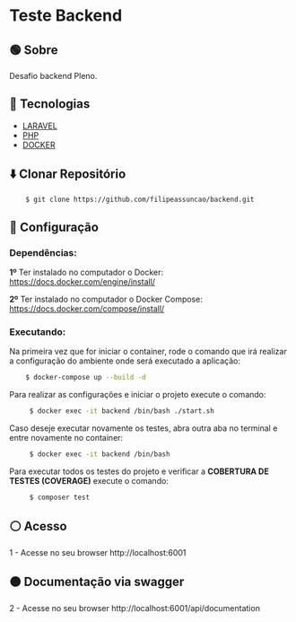 # Teste Backend

## :green_circle: Sobre

Desafio backend Pleno.

## :large_blue_circle: Tecnologias

 - [LARAVEL](https://laravel.com/)
 - [PHP](https://www.php.net/)
 - [DOCKER](https://www.docker.com/)

## :arrow_down: Clonar Repositório

```bash
    $ git clone https://github.com/filipeassuncao/backend.git
```
## :red_circle: Configuração

### Dependências:

**1º** Ter instalado no computador o Docker: https://docs.docker.com/engine/install/

**2º** Ter instalado no computador o Docker Compose: https://docs.docker.com/compose/install/

### Executando:

Na primeira vez que for iniciar o container, rode o comando que irá realizar a configuração do ambiente onde será executado a aplicação:


```bash
    $ docker-compose up --build -d
```

Para realizar as configurações e iniciar o projeto execute o comando:

```bash
     $ docker exec -it backend /bin/bash ./start.sh
```
Caso deseje executar novamente os testes, abra outra aba no terminal e entre novamente no container:

```bash
     $ docker exec -it backend /bin/bash
```
Para executar todos os testes do projeto e verificar a **COBERTURA DE TESTES (COVERAGE)** execute o comando:
```bash
     $ composer test
```


## :white_circle: Acesso

1 - Acesse no seu browser http://localhost:6001

## :orange_circle: Documentação via swagger

2 - Acesse no seu browser http://localhost:6001/api/documentation
